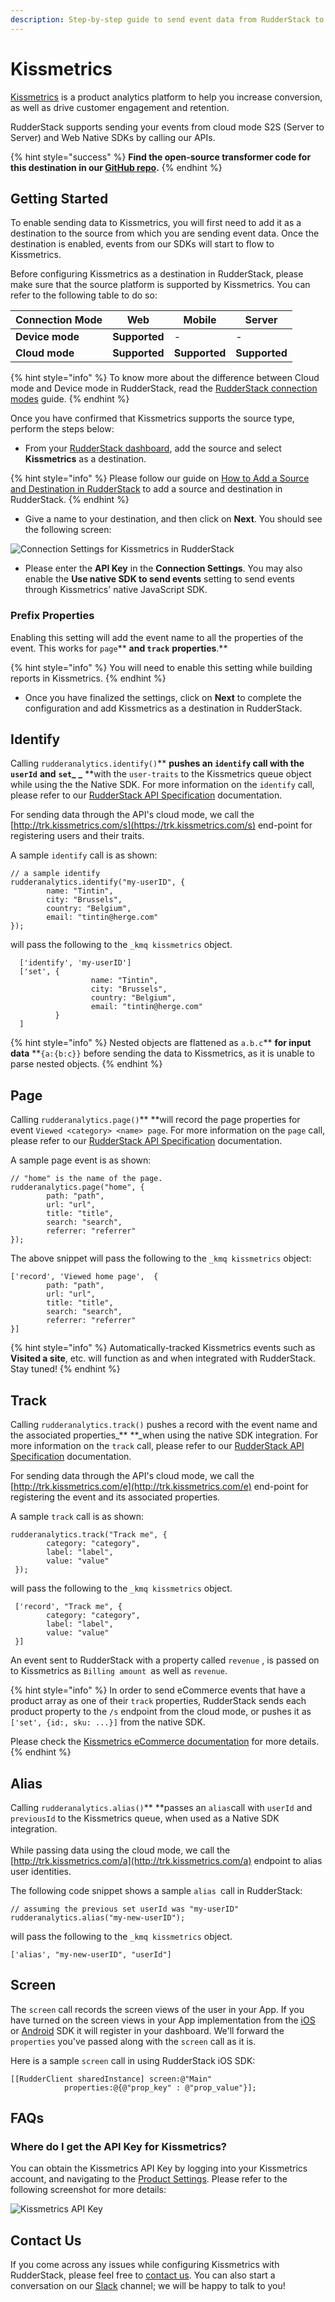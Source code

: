 ```yaml
---
description: Step-by-step guide to send event data from RudderStack to Kissmetrics
---
```


# Kissmetrics

[Kissmetrics](https://www.kissmetricshq.com) is a product analytics platform to help you increase conversion, as well as drive customer engagement and retention. 

RudderStack supports sending your events from cloud mode S2S (Server to Server) and Web Native SDKs by calling our APIs.

{% hint style="success" %}
**Find the open-source transformer code for this destination in our **[**GitHub repo**](https://github.com/rudderlabs/rudder-transformer/tree/master/v0/destinations/kissmetrics)**.**
{% endhint %}

## Getting Started

To enable sending data to Kissmetrics, you will first need to add it as a destination to the source from which you are sending event data. Once the destination is enabled, events from our SDKs will start to flow to Kissmetrics.

Before configuring Kissmetrics as a destination in RudderStack, please make sure that the source platform is supported by Kissmetrics. You can refer to the following table to do so:

| **Connection Mode** | **Web**       | **Mobile**    | **Server**    |
| ------------------- | ------------- | ------------- | ------------- |
| **Device mode**     | **Supported** | -             | -             |
| **Cloud mode**      | **Supported** | **Supported** | **Supported** |

{% hint style="info" %}
To know more about the difference between Cloud mode and Device mode in RudderStack, read the [RudderStack connection modes](https://docs.rudderstack.com/get-started/rudderstack-connection-modes) guide.
{% endhint %}

Once you have confirmed that Kissmetrics supports the source type, perform the steps below:

* From your [RudderStack dashboard](https://app.rudderlabs.com), add the source and select **Kissmetrics** as a destination.

{% hint style="info" %}
Please follow our guide on [How to Add a Source and Destination in RudderStack](https://docs.rudderstack.com/how-to-guides/adding-source-and-destination-rudderstack) to add a source and destination in RudderStack.
{% endhint %}

* Give a name to your destination, and then click on **Next**. You should see the following screen:

![Connection Settings for Kissmetrics in RudderStack](<../../.gitbook/assets/image (24) (1) (1).png>)

* Please enter the **API Key** in the **Connection Settings**. You may also enable the **Use native SDK to send events** setting to send events through Kissmetrics' native JavaScript SDK.

### Prefix Properties

Enabling this setting will add the event name to all the properties of the event. This works for `page`** **and `track`** **properties**.**

{% hint style="info" %}
You will need to enable this setting while building reports in Kissmetrics.
{% endhint %}

* Once you have finalized the settings, click on **Next** to complete the configuration and add Kissmetrics as a destination in RudderStack.

## Identify

Calling `rudderanalytics.identify()`** **pushes an `identify`  call with the `userId`** **and** **`set`_** **_** **with the `user-traits` to the Kissmetrics queue object while using the the Native SDK. For more information on the `identify` call, please refer to our [RudderStack API Specification](https://docs.rudderstack.com/rudderstack-api-spec) documentation.

For sending data through the API's cloud mode, we call the [http://trk.kissmetrics.com/s](https://trk.kissmetrics.com/s) end-point for registering users and their traits.

A sample `identify` call is as shown:

```
// a sample identify 
rudderanalytics.identify("my-userID", {
        name: "Tintin",
        city: "Brussels",
        country: "Belgium",
        email: "tintin@herge.com"
});
```

will pass the following to the `_kmq kissmetrics` object.

```
  ['identify', 'my-userID']
  ['set', {
                  name: "Tintin",
                  city: "Brussels",
                  country: "Belgium",
                  email: "tintin@herge.com"
          }
  ]
```

{% hint style="info" %}
Nested objects are flattened as `a.b.c`** **for input data** **`{a:{b:c}}` before sending the data to Kissmetrics, as it is unable to parse nested objects.
{% endhint %}

## Page

Calling `rudderanalytics.page()`** **will record the page  properties for event `Viewed <category> <name> page`. For more information on the `page` call, please refer to our [RudderStack API Specification](https://docs.rudderstack.com/rudderstack-api-spec) documentation.

A sample page event is as shown:

```
// "home" is the name of the page. 
rudderanalytics.page("home", {
        path: "path",
        url: "url",
        title: "title",
        search: "search",
        referrer: "referrer"
});
```

The above snippet will pass the following to the `_kmq kissmetrics` object:

```
['record', 'Viewed home page',  {
        path: "path",
        url: "url",
        title: "title",
        search: "search",
        referrer: "referrer"
}] 
```

{% hint style="info" %}
Automatically-tracked Kissmetrics events such as **Visited a site**, etc. will function as and when integrated with RudderStack. Stay tuned!
{% endhint %}

## Track

Calling `rudderanalytics.track()` pushes a record with the event name and the associated properties_** **_when using the native SDK integration. For more information on the `track` call, please refer to our [RudderStack API Specification](https://docs.rudderstack.com/rudderstack-api-spec) documentation.

For sending data through the API's cloud mode, we call the [http://trk.kissmetrics.com/e](http://trk.kissmetrics.com/e) end-point for registering the event and its associated properties.

 A sample `track` call is as shown:

```
rudderanalytics.track("Track me", {
        category: "category",
        label: "label",
        value: "value"
 });
```

will pass the following to the `_kmq kissmetrics` object.

```
 ['record', "Track me", {
        category: "category",
        label: "label",
        value: "value"
 }]
```

 An event sent to RudderStack with a property called `revenue` , is passed on to Kissmetrics as `Billing amount `as well as `revenue`.

{% hint style="info" %}
In order to send eCommerce events that have a product array as one of their `track` properties, RudderStack sends each product property to the `/s` endpoint from the cloud mode, or pushes it as `['set', {id:, sku: ...}]` from the native SDK.

Please check the [Kissmetrics eCommerce documentation](http://support.kissmetrics.com/article/show/ecommerce-essentials) for more details.
{% endhint %}

## Alias

Calling `rudderanalytics.alias()`** **passes an `alias`call with `userId` and `previousId` to the Kissmetrics queue, when used as a Native SDK integration.\
\
While passing data using the cloud mode, we call the [http://trk.kissmetrics.com/a](http://trk.kissmetrics.com/a) endpoint to alias user identities.

The following code snippet shows a sample `alias `call in RudderStack:

```
// assuming the previous set userId was "my-userID"
rudderanalytics.alias("my-new-userID");
```

will pass the following to the `_kmq kissmetrics` object.

```
['alias', "my-new-userID", "userId"]
```

## Screen

The `screen` call records the screen views of the user in your App. If you have turned on the screen views in your App implementation from the [iOS](https://docs.rudderstack.com/rudderstack-sdk-integration-guides/rudderstack-ios-sdk) or [Android](https://docs.rudderstack.com/rudderstack-sdk-integration-guides/rudderstack-android-sdk) SDK it will register in your dashboard. We'll forward the `properties` you've passed along with the `screen` call as it is.

Here is a sample `screen` call in using RudderStack iOS SDK:

```
[[RudderClient sharedInstance] screen:@"Main" 
            properties:@{@"prop_key" : @"prop_value"}];
```

## FAQs

### Where do I get the API Key for Kissmetrics?

You can obtain the Kissmetrics API Key by logging into your Kissmetrics account, and navigating to the [Product Settings](https://www.kissmetrics.com/settings). Please refer to the following screenshot for more details:

![Kissmetrics API Key](<../../.gitbook/assets/image (13) (2).png>)

## Contact Us

If you come across any issues while configuring Kissmetrics with RudderStack, please feel free to [contact us](mailto:%20docs@rudderstack.com). You can also start a conversation on our [Slack](https://resources.rudderstack.com/join-rudderstack-slack) channel; we will be happy to talk to you!
